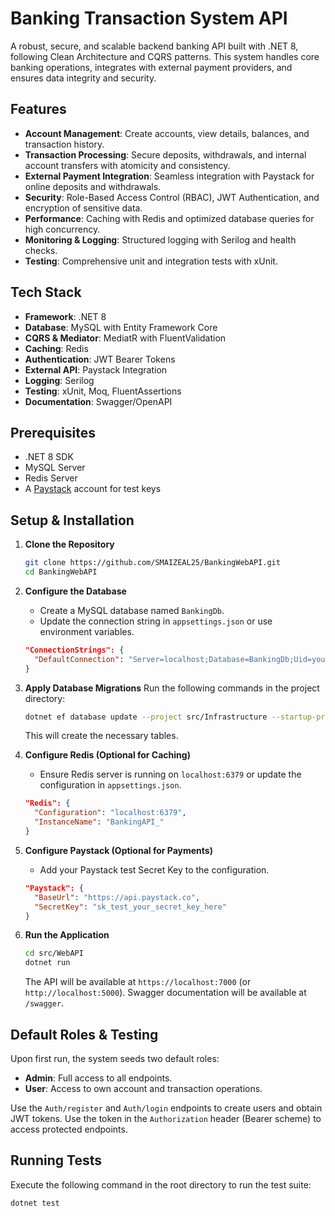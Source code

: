 # Banking Transaction System API

A robust, secure, and scalable backend banking API built with .NET 8, following Clean Architecture and CQRS patterns. This system handles core banking operations, integrates with external payment providers, and ensures data integrity and security.

## Features

- **Account Management**: Create accounts, view details, balances, and transaction history.
- **Transaction Processing**: Secure deposits, withdrawals, and internal account transfers with atomicity and consistency.
- **External Payment Integration**: Seamless integration with Paystack for online deposits and withdrawals.
- **Security**: Role-Based Access Control (RBAC), JWT Authentication, and encryption of sensitive data.
- **Performance**: Caching with Redis and optimized database queries for high concurrency.
- **Monitoring & Logging**: Structured logging with Serilog and health checks.
- **Testing**: Comprehensive unit and integration tests with xUnit.

## Tech Stack

- **Framework**: .NET 8
- **Database**: MySQL with Entity Framework Core
- **CQRS & Mediator**: MediatR with FluentValidation
- **Caching**: Redis
- **Authentication**: JWT Bearer Tokens
- **External API**: Paystack Integration
- **Logging**: Serilog
- **Testing**: xUnit, Moq, FluentAssertions
- **Documentation**: Swagger/OpenAPI

## Prerequisites

- .NET 8 SDK
- MySQL Server
- Redis Server
- A [Paystack](https://paystack.com/) account for test keys

##  Setup & Installation

1.  **Clone the Repository**
    ```bash
    git clone https://github.com/SMAIZEAL25/BankingWebAPI.git
    cd BankingWebAPI
    ```

2.  **Configure the Database**
    - Create a MySQL database named `BankingDb`.
    - Update the connection string in `appsettings.json` or use environment variables.
    ```json
    "ConnectionStrings": {
      "DefaultConnection": "Server=localhost;Database=BankingDb;Uid=your_user;Pwd=your_password;"
    }
    ```

3.  **Apply Database Migrations**
    Run the following commands in the project directory:
    ```bash
    dotnet ef database update --project src/Infrastructure --startup-project src/WebAPI
    ```
    This will create the necessary tables.

4.  **Configure Redis (Optional for Caching)**
    - Ensure Redis server is running on `localhost:6379` or update the configuration in `appsettings.json`.
    ```json
    "Redis": {
      "Configuration": "localhost:6379",
      "InstanceName": "BankingAPI_"
    }
    ```

5.  **Configure Paystack (Optional for Payments)**
    - Add your Paystack test Secret Key to the configuration.
    ```json
    "Paystack": {
      "BaseUrl": "https://api.paystack.co",
      "SecretKey": "sk_test_your_secret_key_here"
    }
    ```

6.  **Run the Application**
    ```bash
    cd src/WebAPI
    dotnet run
    ```
    The API will be available at `https://localhost:7000` (or `http://localhost:5000`). Swagger documentation will be available at `/swagger`.

## Default Roles & Testing

Upon first run, the system seeds two default roles:
- **Admin**: Full access to all endpoints.
- **User**: Access to own account and transaction operations.

Use the `Auth/register` and `Auth/login` endpoints to create users and obtain JWT tokens. Use the token in the `Authorization` header (Bearer scheme) to access protected endpoints.

##  Running Tests

Execute the following command in the root directory to run the test suite:
```bash
dotnet test
